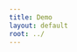 ```yaml
---
title: Demo
layout: default
root: ../
---
```


<script src="dist/index.js"></script>
<div id="app11"></div>
<script>
hyperapp.app({haw:haw.state}, {haw:haw.actions}, app.view11, document.getElementById('app11'));
</script>
